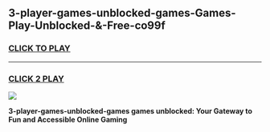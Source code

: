 
## 3-player-games-unblocked-games-Games-Play-Unblocked-&-Free-co99f
<h3>
<a href="https://premium76.site?title=3-player-games-unblocked-games&ref=24A">CLICK TO PLAY</a></h3>
<hr>

<h3>
<a href="https://premium76.site?title=3-player-games-unblocked-games&ref=24A">CLICK 2 PLAY</a>
  
</h3>

<a href="https://premium76.site?title=3-player-games-unblocked-games&ref=24A"><img src="https://clearcache.store/games.png"></a>


**3-player-games-unblocked-games games unblocked: Your Gateway to Fun and Accessible Online Gaming**
